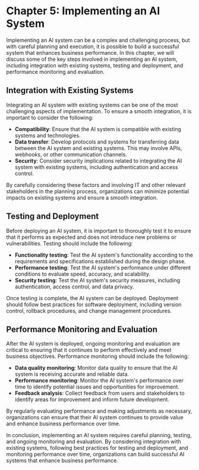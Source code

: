 Chapter 5: Implementing an AI System
====================================

Implementing an AI system can be a complex and challenging process, but with careful planning and execution, it is possible to build a successful system that enhances business performance. In this chapter, we will discuss some of the key steps involved in implementing an AI system, including integration with existing systems, testing and deployment, and performance monitoring and evaluation.

Integration with Existing Systems
---------------------------------

Integrating an AI system with existing systems can be one of the most challenging aspects of implementation. To ensure a smooth integration, it is important to consider the following:

* **Compatibility**: Ensure that the AI system is compatible with existing systems and technologies.
* **Data transfer**: Develop protocols and systems for transferring data between the AI system and existing systems. This may involve APIs, webhooks, or other communication channels.
* **Security**: Consider security implications related to integrating the AI system with existing systems, including authentication and access control.

By carefully considering these factors and involving IT and other relevant stakeholders in the planning process, organizations can minimize potential impacts on existing systems and ensure a smooth integration.

Testing and Deployment
----------------------

Before deploying an AI system, it is important to thoroughly test it to ensure that it performs as expected and does not introduce new problems or vulnerabilities. Testing should include the following:

* **Functionality testing**: Test the AI system's functionality according to the requirements and specifications established during the design phase.
* **Performance testing**: Test the AI system's performance under different conditions to evaluate speed, accuracy, and scalability.
* **Security testing**: Test the AI system's security measures, including authentication, access control, and data privacy.

Once testing is complete, the AI system can be deployed. Deployment should follow best practices for software deployment, including version control, rollback procedures, and change management procedures.

Performance Monitoring and Evaluation
-------------------------------------

After the AI system is deployed, ongoing monitoring and evaluation are critical to ensuring that it continues to perform effectively and meet business objectives. Performance monitoring should include the following:

* **Data quality monitoring**: Monitor data quality to ensure that the AI system is receiving accurate and reliable data.
* **Performance monitoring**: Monitor the AI system's performance over time to identify potential issues and opportunities for improvement.
* **Feedback analysis**: Collect feedback from users and stakeholders to identify areas for improvement and inform future development.

By regularly evaluating performance and making adjustments as necessary, organizations can ensure that their AI system continues to provide value and enhance business performance over time.

In conclusion, implementing an AI system requires careful planning, testing, and ongoing monitoring and evaluation. By considering integration with existing systems, following best practices for testing and deployment, and monitoring performance over time, organizations can build successful AI systems that enhance business performance.
